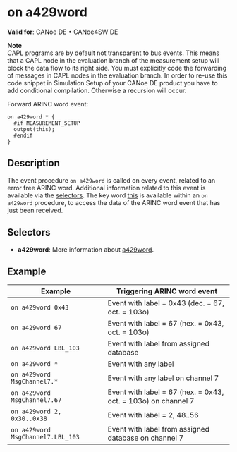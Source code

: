 # on a429word

**Valid for**: CANoe DE • CANoe4SW DE

**Note**  
CAPL programs are by default not transparent to bus events. This means that a CAPL node in the evaluation branch of the measurement setup will block the data flow to its right side. You must explicitly code the forwarding of messages in CAPL nodes in the evaluation branch. In order to re-use this code snippet in Simulation Setup of your CANoe DE product you have to add conditional compilation. Otherwise a recursion will occur.

Forward ARINC word event:

```plaintext
on a429word * {
  #if MEASUREMENT_SETUP
  output(this);
  #endif
}
```

## Description

The event procedure `on a429word` is called on every event, related to an error free ARINC word. Additional information related to this event is available via the [selectors](../CAPLfunctionsA429Selectors.md). The key word [this](../../Other/EventProcedures/CAPLfunctionKeywordThis.md) is available within an `on a429word` procedure, to access the data of the ARINC word event that has just been received.

## Selectors

- **a429word**: More information about [a429word](../CAPLfunctionsA429DefineARINCword.md).

## Example

| Example                      | Triggering ARINC word event                                  |
|------------------------------|--------------------------------------------------------------|
| `on a429word 0x43`           | Event with label = 0x43 (dec. = 67, oct. = 103o)             |
| `on a429word 67`             | Event with label = 67 (hex. = 0x43, oct. = 103o)             |
| `on a429word LBL_103`        | Event with label from assigned database                      |
| `on a429word *`              | Event with any label                                         |
| `on a429word MsgChannel7.*`  | Event with any label on channel 7                            |
| `on a429word MsgChannel7.67` | Event with label = 67 (hex. = 0x43, oct. = 103o) on channel 7|
| `on a429word 2, 0x30..0x38`  | Event with label = 2, 48..56                                 |
| `on a429word MsgChannel7.LBL_103` | Event with label from assigned database on channel 7    |

